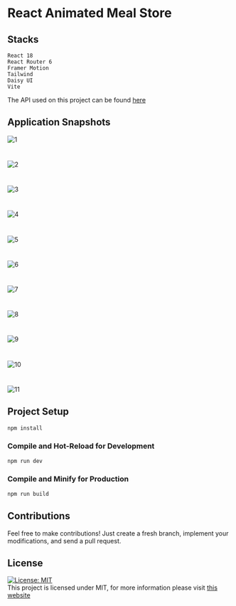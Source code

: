 # React Animated Meal Store

## Stacks

```
React 18
React Router 6
Framer Motion
Tailwind
Daisy UI
Vite
```

The API used on this project can be found <a href="https://www.themealdb.com/" target="_blank">here</a>

## Application Snapshots

![1](https://github.com/codedbyEmre/React-Animated-Meal-Store/assets/67799995/3f45ceec-b137-4f2d-a33f-95cf49807adf)

#

![2](https://github.com/codedbyEmre/React-Animated-Meal-Store/assets/67799995/3e15944a-a20d-41b7-a149-cd6fc6ed4afa)

#

![3](https://github.com/codedbyEmre/Mern-Flora-Companion/assets/67799995/015d520c-6009-4e02-9364-70d75a65b13b)

#

![4](https://github.com/codedbyEmre/React-Animated-Meal-Store/assets/67799995/16e75405-fdfd-4b4f-9b18-3379568fa6bb)

#

![5](https://github.com/codedbyEmre/React-Animated-Meal-Store/assets/67799995/1f6b808b-fa99-430f-8662-85b20ccfe2a7)

#

![6](https://github.com/codedbyEmre/Mern-Flora-Companion/assets/67799995/cfa75ef2-d232-4dec-b7ad-9844d86f2709)

#

![7](https://github.com/codedbyEmre/React-Animated-Meal-Store/assets/67799995/86612590-8808-4036-a61f-aacfad413a14)

#

![8](https://github.com/codedbyEmre/React-Animated-Meal-Store/assets/67799995/08adaa12-fd64-4e40-ace4-729fc16bfdf1)

#

![9](https://github.com/codedbyEmre/Mern-Flora-Companion/assets/67799995/b016b753-39da-4386-b4d7-90162b9853fd)

#

![10](https://github.com/codedbyEmre/Mern-Flora-Companion/assets/67799995/84e032e6-01f5-4880-a6ed-3e640fdedda5)

#

![11](https://github.com/codedbyEmre/Mern-Flora-Companion/assets/67799995/f2d79ea3-bb67-48f5-87ab-e56c6ba58030)

## Project Setup

```sh
npm install
```

### Compile and Hot-Reload for Development

```sh
npm run dev
```

### Compile and Minify for Production

```sh
npm run build
```

## Contributions

Feel free to make contributions! Just create a fresh branch, implement your modifications, and send a pull request.

## License

[![License: MIT](https://img.shields.io/badge/License-MIT-yellow.svg)](https://opensource.org/licenses/MIT) <br> This project is licensed under MIT, for more information please visit [this website](https://opensource.org/licenses/MIT)

